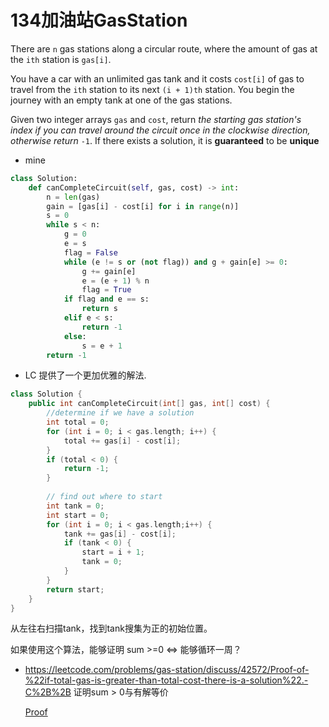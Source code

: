 # 134加油站GasStation

There are `n` gas stations along a circular route, where the amount of gas at the `ith` station is `gas[i]`.

You have a car with an unlimited gas tank and it costs `cost[i]` of gas to travel from the `ith` station to its next `(i + 1)th` station. You begin the journey with an empty tank at one of the gas stations.

Given two integer arrays `gas` and `cost`, return *the starting gas station's index if you can travel around the circuit once in the clockwise direction, otherwise return* `-1`. If there exists a solution, it is **guaranteed** to be **unique**

* mine

```python
class Solution:
    def canCompleteCircuit(self, gas, cost) -> int:
        n = len(gas)
        gain = [gas[i] - cost[i] for i in range(n)]
        s = 0
        while s < n:
            g = 0
            e = s
            flag = False
            while (e != s or (not flag)) and g + gain[e] >= 0:
                g += gain[e]
                e = (e + 1) % n
                flag = True
            if flag and e == s:
                return s
            elif e < s:
                return -1
            else:
                s = e + 1
        return -1
```



* LC 提供了一个更加优雅的解法.

```cpp
class Solution {
    public int canCompleteCircuit(int[] gas, int[] cost) {
        //determine if we have a solution
        int total = 0;
        for (int i = 0; i < gas.length; i++) {
            total += gas[i] - cost[i];
        }
        if (total < 0) {
            return -1;
        }
   
        // find out where to start
        int tank = 0;
        int start = 0;
        for (int i = 0; i < gas.length;i++) {
            tank += gas[i] - cost[i];
            if (tank < 0) {
                start = i + 1;
                tank = 0;
            }
        }
        return start;
    }
}
```

从左往右扫描tank，找到tank搜集为正的初始位置。

如果使用这个算法，能够证明 sum >=0 <=> 能够循环一周？

* https://leetcode.com/problems/gas-station/discuss/42572/Proof-of-%22if-total-gas-is-greater-than-total-cost-there-is-a-solution%22.-C%2B%2B 证明sum > 0与有解等价

  [Proof](https://leetcode.com/problems/gas-station/discuss/42572/Proof-of-"if-total-gas-is-greater-than-total-cost-there-is-a-solution".-C++/358739)